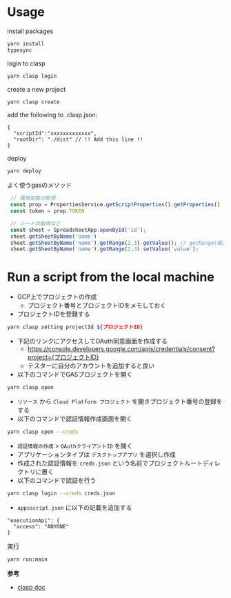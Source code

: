 # Usage

install packages
```bash
yarn install
typesync
```

login to clasp
```bash
yarn clasp login
```

create a new project
```bash
yarn clasp create
```

add the following to .clasp.json:
```
{
  "scriptId":"xxxxxxxxxxxxx",
  "rootDir": "./dist" // !! Add this line !!
}
```

deploy
```bash
yarn deploy
```

よく使うgasのメソッド
```js
 // 環境変数の取得
 const prop = PropertiesService.getScriptProperties().getProperties()
 const token = prop.TOKEN

 // シートの取得など
 const sheet = SpreadsheetApp.openById('id');
 sheet.getSheetByName('name')
 sheet.getSheetByName('name').getRange(2,3).getValue(); // getRange(縦, 横)
 sheet.getSheetByName('name').getRange(2,3).setValue('value');
```

# Run a script from the local machine

- GCP上でプロジェクトの作成
  - プロジェクト番号とプロジェクトIDをメモしておく
- プロジェクトIDを登録する
```bash
yarn clasp setting projectId ${プロジェクトID}
```
- 下記のリンクにアクセスしてOAuth同意画面を作成する
  - https://console.developers.google.com/apis/credentials/consent?project={プロジェクトID}
  - テスターに自分のアカウントを追加すると良い
- 以下のコマンドでGASプロジェクトを開く
```bash
yarn clasp open
```
- `リソース` から `Cloud Platform プロジェクト` を開きプロジェクト番号の登録をする
- 以下のコマンドで認証情報作成画面を開く
```bash
yarn clasp open --creds
```
- `認証情報の作成` > `OAuthクライアントID` を開く
- アプリケーションタイプは `デスクトップアプリ` を選択し作成
- 作成された認証情報を `creds.json` という名前でプロジェクトルートディレクトリに置く
- 以下のコマンドで認証を行う
```bash
yarn clasp login --creds creds.json
```
- `appsscript.json` に以下の記載を追加する
```
"executionApi": {
  "access": "ANYONE"
}
```

実行
```bash
yarn run:main
```

**参考**
- [clasp doc](https://github.com/google/clasp/blob/master/docs/run.md)  
